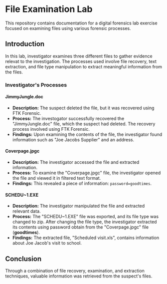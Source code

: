 # File Examination Lab

This repository contains documentation for a digital forensics lab exercise focused on examining files using various forensic processes.

## Introduction 
In this lab, investigator examines three different files to gather evidence relevat to the investigation. The processes used involve file recovery, text extraction, and file type manipulation to extract meaningful information from the files.

### Investigator's Processes

#### JimmyJungle.doc
- **Description:** The suspect deleted the file, but it was recovered using FTK Forensic.
- **Process:** The investogator successfully recovered the "JimmyJungle.doc" file, which the suspect had deleted. The recovery process involved using FTK Forensic.
- **Findings:** Upon examining the contents of the file, the investigator found information such as "Joe Jacobs Supplier" and an address.

#### Coverpage.jpgc
- **Description:** The investigator accessed the file and extracted information.
- **Process:** To examine the "Coverpage.jpgc" file, the investigator opened the file and viewed it in filtered text format.
- **Findings:** This revealed a piece of information: `password=goodtimes`.

#### SCHEDU~1.EXE
- **Description:** The investigator manipulated the file and extracted relevant data.
- **Process:** The "SCHEDU~1.EXE" file was exported, and its file type was changed to zip. After changing the file type, the investigator extracted its contents using password obtain from the "Coverpage.jpgc" file (**goodtimes**).
- **Findings:** The extracted file, "Scheduled visit.xls", contains information about Joe Jacob's visit to school.

## Conclusion
Through a combination of file recovery, examination, and extraction techniques, valuable information was retrieved from the suspect's files.

